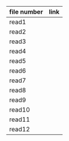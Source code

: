 
file number  | link
------------ | -------------
read1        | 
read2        | 
read3        | 
read4        | 
read5        | 
read6        | 
read7        | 
read8        | 
read9        | 
read10       | 
read11       | 
read12       | 